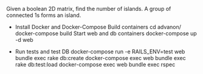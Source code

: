 Given a boolean 2D matrix, find the number of islands. A group of connected 1s forms an island. 


* Install Docker and Docker-Compose
Build containers
  cd advanon/
  docker-compose build
Start web and db containers
  docker-compose up -d web

* Run tests and test DB
  docker-compose run -e RAILS_ENV=test web bundle exec rake db:create
  docker-compose exec web bundle exec rake db:test:load
  docker-compose exec web bundle exec rspec

